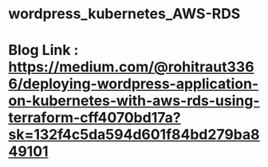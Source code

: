 # wordpress_kubernetes_AWS-RDS
# Blog Link : https://medium.com/@rohitraut3366/deploying-wordpress-application-on-kubernetes-with-aws-rds-using-terraform-cff4070bd17a?sk=132f4c5da594d601f84bd279ba849101
